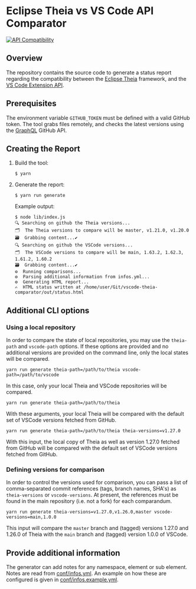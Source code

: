# Eclipse Theia vs VS Code API Comparator

[![API Compatibility](https://img.shields.io/badge/API_Compatibility-Status_Report-blue.svg?style=flat-curved)](https://eclipse-theia.github.io/vscode-theia-comparator/status.html)

## Overview

The repository contains the source code to generate a status report regarding the compatibility
between the [Eclipse Theia](https://github.com/eclipse-theia/theia) framework, and the
[VS Code Extension API](https://code.visualstudio.com/api/references/vscode-api).

## Prerequisites

The environment variable `GITHUB_TOKEN` must be defined with a valid GitHub token.
The tool grabs files remotely, and checks the latest versions using the [GraphQL](https://docs.github.com/en/graphql) GitHub API.

## Creating the Report

1. Build the tool:

    ```
    $ yarn
    ```

2. Generate the report:

    ```
    $ yarn run generate
    ```

    Example output:


    ```
    $ node lib/index.js
    🔍 Searching on github the Theia versions...
    🗂  The Theia versions to compare will be master, v1.21.0, v1.20.0
    🗃  Grabbing content...✔️ 
    🔍 Searching on github the VSCode versions...
    🗂  The VSCode versions to compare will be main, 1.63.2, 1.62.3, 1.61.2, 1.60.2
    🗃  Grabbing content...✔️ 
    ⚙️  Running comparisons...
    ⚙️  Parsing additional information from infos.yml...
    ⚙️  Generating HTML report...
    ✍️  HTML status written at /home/user/Git/vscode-theia-comparator/out/status.html
    ```

## Additional CLI options

### Using a local repository

In order to compare the state of local repositories, you may use the `theia-path` and `vscode-path` options. If these options are provided and no additional versions are provided on the command line, only the local states will be compared.

```shell
yarn run generate theia-path=/path/to/theia vscode-path=/path/to/vscode
```

In this case, only your local Theia and VSCode repositories will be compared.

```shell
yarn run generate theia-path=/path/to/theia
```

With these arguments, your local Theia will be compared with the default set of VSCode versions fetched from GitHub.

```shell
yarn run generate theia-path=/path/to/theia theia-versions=v1.27.0
```

With this input, the local copy of Theia as well as version 1.27.0 fetched from GitHub will be compared with the default set of VSCode versions fetched from GitHub.

### Defining versions for comparison

In order to control the versions used for comparison, you can pass a list of comma-separated commit references (tags, branch names, SHA's) as `theia-versions` or `vscode-versions`. At present, the references must be found in the main repository (i.e. not a fork) for each comparandum.

```shell
yarn run generate theia-versions=v1.27.0,v1.26.0,master vscode-versions=main,1.0.0
```

This input will compare the `master` branch and (tagged) versions 1.27.0 and 1.26.0 of Theia with the `main` branch and (tagged) version 1.0.0 of VSCode.

## Provide additional information

The generator can add notes for any namespace, element or sub element.
Notes are read from [conf/infos.yml](./conf/infos.yml).
An example on how these are configured is given in [conf/infos.example.yml](./conf/infos.example.yml).
